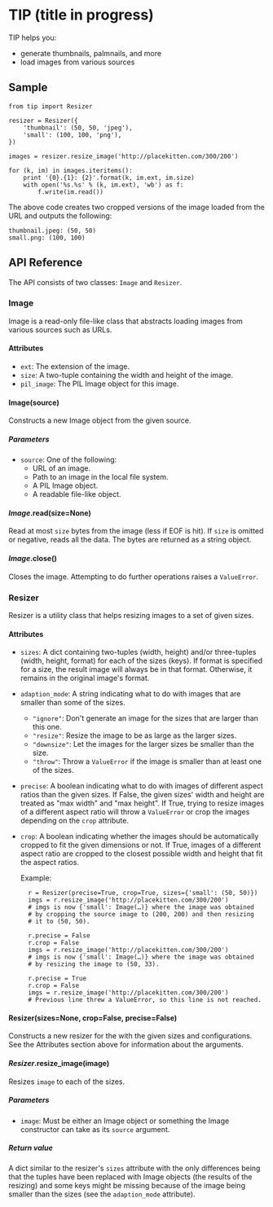 # TIP (title in progress)
TIP helps you:

- generate thumbnails, palmnails, and more
- load images from various sources

## Sample

    from tip import Resizer
    
    resizer = Resizer({
    	'thumbnail': (50, 50, 'jpeg'),
    	'small': (100, 100, 'png'),
    })
    
    images = resizer.resize_image('http://placekitten.com/300/200')
    
    for (k, im) in images.iteritems():
    	print '{0}.{1}: {2}'.format(k, im.ext, im.size)
    	with open('%s.%s' % (k, im.ext), 'wb') as f:
    		f.write(im.read())

The above code creates two cropped versions of the image loaded from the URL and outputs the following:

    thumbnail.jpeg: (50, 50)
    small.png: (100, 100)
    
## API Reference
The API consists of two classes: `Image` and `Resizer`.

### Image
Image is a read-only file-like class that abstracts loading images from various sources such as URLs.

#### Attributes
- `ext`: The extension of the image.
- `size`: A two-tuple containing the width and height of the image.
- `pil_image`: The PIL Image object for this image.

#### Image(source)
Constructs a new Image object from the given source.

##### Parameters
- `source`: One of the following:
	- URL of an image.
	- Path to an image in the local file system.
	- A PIL Image object.
	- A readable file-like object.

#### *Image*.read(size=None)
Read at most `size` bytes from the image (less if EOF is hit). If `size` is omitted or negative, reads all the data. The bytes are returned as a string object.

#### *Image*.close()
Closes the image. Attempting to do further operations raises a `ValueError`.

### Resizer
Resizer is a utility class that helps resizing images to a set of given sizes.

#### Attributes
- `sizes`: A dict containing two-tuples (width, height) and/or three-tuples (width, height, format) for each of the sizes (keys). If format is specified for a size, the result image will always be in that format. Otherwise, it remains in the original image's format.
- `adaption_mode`: A string indicating what to do with images that are smaller than some of the sizes.
	
	- `"ignore"`: Don't generate an image for the sizes that are larger
				  than this one.
	- `"resize"`: Resize the image to be as large as the larger sizes.
	- `"downsize"`: Let the images for the larger sizes be smaller than
				    the size.
	- `"throw"`: Throw a `ValueError` if the image is smaller than at
				 least one of the sizes.
- `precise`: A boolean indicating what to do with images of different aspect ratios than the given sizes. If False, the given sizes' width and height are treated as "max width" and "max height". If True, trying to resize images of a different aspect ratio will throw a `ValueError` or crop the images depending on the `crop` attribute.
- `crop`: A boolean indicating whether the images should be automatically cropped to fit the given dimensions or not. If True, images of a different aspect ratio are cropped to the closest possible width and height that fit the aspect ratios.

    Example:
        
        r = Resizer(precise=True, crop=True, sizes={'small': (50, 50)})
        imgs = r.resize_image('http://placekitten.com/300/200')
        # imgs is now {'small': Image(…)} where the image was obtained
        # by cropping the source image to (200, 200) and then resizing
        # it to (50, 50).
        
        r.precise = False
        r.crop = False
        imgs = r.resize_image('http://placekitten.com/300/200')
        # imgs is now {'small': Image(…)} where the image was obtained
        # by resizing the image to (50, 33).
        
        r.precise = True
        r.crop = False
        imgs = r.resize_image('http://placekitten.com/300/200')
        # Previous line threw a ValueError, so this line is not reached.

#### Resizer(sizes=None, crop=False, precise=False)
Constructs a new resizer for the with the given sizes and configurations. See the Attributes section above for information about the arguments.

#### *Resizer*.resize_image(image)
Resizes `image` to each of the sizes.

##### Parameters
- `image`: Must be either an Image object or something the Image constructor can take as its `source` argument.

##### Return value
A dict similar to the resizer's `sizes` attribute with the only differences being that the tuples have been replaced with Image objects (the results of the resizing) and some keys might be missing because of the image being smaller than the sizes (see the `adaption_mode` attribute).